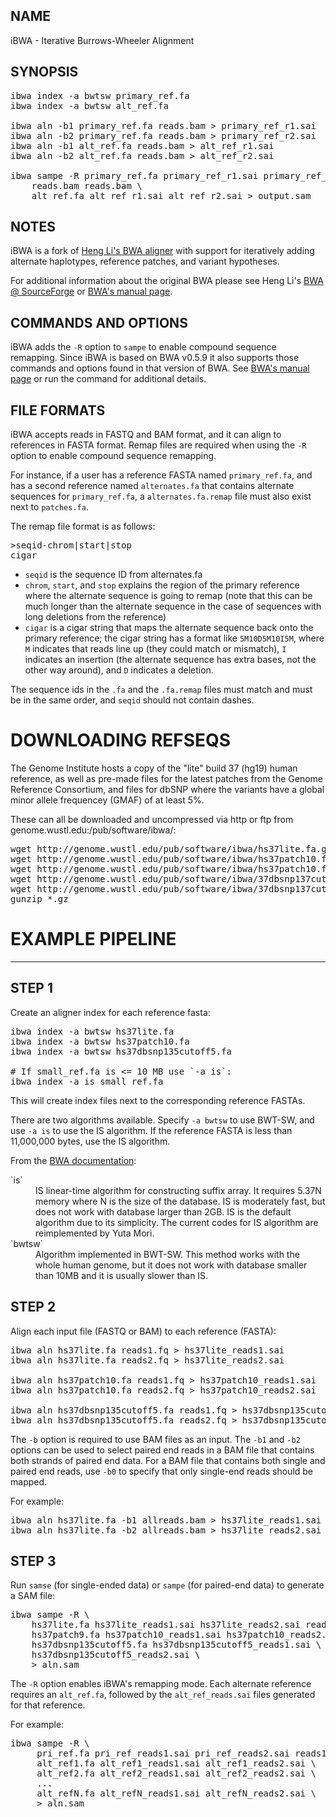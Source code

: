 ## NAME

iBWA - Iterative Burrows-Wheeler Alignment

## SYNOPSIS

<pre class='terminal'>ibwa index -a bwtsw primary_ref.fa
ibwa index -a bwtsw alt_ref.fa

ibwa aln -b1 primary_ref.fa reads.bam > primary_ref_r1.sai
ibwa aln -b2 primary_ref.fa reads.bam > primary_ref_r2.sai
ibwa aln -b1 alt_ref.fa reads.bam > alt_ref_r1.sai
ibwa aln -b2 alt_ref.fa reads.bam > alt_ref_r2.sai

ibwa sampe -R primary_ref.fa primary_ref_r1.sai primary_ref_r2.sai \
    reads.bam reads.bam \
    alt_ref.fa alt_ref_r1.sai alt_ref_r2.sai > output.sam
</pre>

## NOTES

iBWA is a fork of [Heng Li's BWA aligner][bwa] with support for iteratively adding alternate haplotypes, reference patches, and variant hypotheses.

For additional information about the original BWA please see Heng Li's [BWA @ SourceForge][bwa] or [BWA's manual page][bwaman].

## COMMANDS AND OPTIONS

iBWA adds the `-R` option to `sampe` to enable compound sequence remapping. Since iBWA is based on BWA v0.5.9 it also supports those commands and options found in that version of BWA.
See [BWA's manual page][bwaman] or run the command for additional details.

## FILE FORMATS

iBWA accepts reads in FASTQ and BAM format, and it can align to references in FASTA format. Remap files are required when using the `-R` option to enable compound sequence remapping.

For instance, if a user has a reference FASTA named `primary_ref.fa`, and has a second reference named `alternates.fa` that contains alternate sequences for `primary_ref.fa`, a `alternates.fa.remap` file must also exist next to `patches.fa`.

The remap file format is as follows:

<pre class='terminal'>&gt;seqid-chrom|start|stop
cigar</pre>

* `seqid` is the sequence ID from alternates.fa
* `chrom`, `start`, and `stop` explains the region of the primary reference where the alternate sequence is going to remap (note that this can be much longer than the alternate sequence in the case of sequences with long deletions from the reference)
* `cigar` is a cigar string that maps the alternate sequence back onto the primary reference; the cigar string has a format like `5M10D5M10I5M`, where `M` indicates that reads line up (they could match or mismatch), `I` indicates an insertion (the alternate sequence has extra bases, not the other way around), and `D` indicates a deletion.

The sequence ids in the `.fa` and the `.fa.remap` files must match and must be in the same order, and `seqid` should not contain dashes.

# DOWNLOADING REFSEQS

The Genome Institute hosts a copy of the "lite" build 37 (hg19) human reference, as well as pre-made files for the latest patches from the Genome Reference Consortium, and files for dbSNP where the variants have a global minor allele frequencey (GMAF) of at least 5%.

These can all be downloaded and uncompressed via http or ftp from genome.wustl.edu:/pub/software/ibwa/:

<pre class='terminal'>
wget http://genome.wustl.edu/pub/software/ibwa/hs37lite.fa.gz
wget http://genome.wustl.edu/pub/software/ibwa/hs37patch10.fa.gz
wget http://genome.wustl.edu/pub/software/ibwa/hs37patch10.fa.remap.gz
wget http://genome.wustl.edu/pub/software/ibwa/37dbsnp137cutoff5.fa.gz
wget http://genome.wustl.edu/pub/software/ibwa/37dbsnp137cutoff5.fa.remap.gz
gunzip *.gz
</pre>


# EXAMPLE PIPELINE

---

## STEP 1
Create an aligner index for each reference fasta:

<pre class='terminal'>
ibwa index -a bwtsw hs37lite.fa
ibwa index -a bwtsw hs37patch10.fa
ibwa index -a bwtsw hs37dbsnp135cutoff5.fa

&#35; If small_ref.fa is &lt;= 10 MB use `-a is`:
ibwa index -a is small_ref.fa
</pre>

This will create index files next to the corresponding reference FASTAs.

There are two algorithms available. Specify `-a bwtsw` to use BWT-SW, and use `-a is` to use the IS algorithm. If the reference FASTA is less than 11,000,000 bytes, use the IS algorithm.

From the [BWA documentation](http://bio-bwa.sourceforge.net/bwa.shtml#3):
<dl>
<dt markdown='1'>`is`</dt>
<dd>IS linear-time algorithm for constructing suffix array. It requires 5.37N memory where N is the size of the database. IS is moderately fast, but does not work with database larger than 2GB. IS is the default algorithm due to its simplicity. The current codes for IS algorithm are reimplemented by Yuta Mori.</dd>
<dt markdown='1'>`bwtsw`</dt>
<dd>Algorithm implemented in BWT-SW. This method works with the whole human genome, but it does not work with database smaller than 10MB and it is usually slower than IS.</dd>
</dl>

## STEP 2
Align each input file (FASTQ or BAM) to each reference (FASTA):

<pre class='terminal'>
ibwa aln hs37lite.fa reads1.fq > hs37lite_reads1.sai
ibwa aln hs37lite.fa reads2.fq > hs37lite_reads2.sai

ibwa aln hs37patch10.fa reads1.fq > hs37patch10_reads1.sai
ibwa aln hs37patch10.fa reads2.fq > hs37patch10_reads2.sai

ibwa aln hs37dbsnp135cutoff5.fa reads1.fq > hs37dbsnp135cutoff5_reads1.sai
ibwa aln hs37dbsnp135cutoff5.fa reads2.fq > hs37dbsnp135cutoff5_reads2.sai
</pre>

The `-b` option is required to use BAM files as an input. The `-b1` and `-b2` options can be used to select paired end reads in a BAM file that contains both strands of paired end data. For a BAM file that contains both single and paired end reads, use `-b0` to specify that only single-end reads should be mapped.

For example:

<pre class='terminal'>
ibwa aln hs37lite.fa -b1 allreads.bam > hs37lite_reads1.sai
ibwa aln hs37lite.fa -b2 allreads.bam > hs37lite_reads2.sai
</pre>

## STEP 3
Run `samse` (for single-ended data) or `sampe` (for paired-end data) to generate a SAM file:

<pre class='terminal'>
ibwa sampe -R \
    hs37lite.fa hs37lite_reads1.sai hs37lite_reads2.sai reads1.fq reads2.fq \
    hs37patch9.fa hs37patch10_reads1.sai hs37patch10_reads2.sai \
    hs37dbsnp135cutoff5.fa hs37dbsnp135cutoff5_reads1.sai \
    hs37dbsnp135cutoff5_reads2.sai \
    > aln.sam
</pre>

The `-R` option enables iBWA's remapping mode. Each alternate reference requires an `alt_ref.fa`, followed by the `alt_ref_reads.sai` files generated for that reference.

For example:

<pre class='terminal'>
ibwa sampe -R \
     pri_ref.fa pri_ref_reads1.sai pri_ref_reads2.sai reads1.fq reads2.fq \
     alt_ref1.fa alt_ref1_reads1.sai alt_ref1_reads2.sai \
     alt_ref2.fa alt_ref2_reads1.sai alt_ref2_reads2.sai \
     ...
     alt_refN.fa alt_refN_reads1.sai alt_refN_reads2.sai \
     > aln.sam
</pre>

[bwa]: http://bio-bwa.sourceforge.net
[bwaman]: http://bio-bwa.sourceforge.net/bwa.shtml

